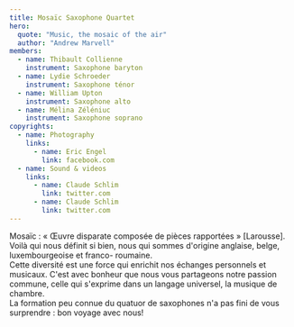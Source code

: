 ```yaml
---
title: Mosaïc Saxophone Quartet
hero:
  quote: "Music, the mosaic of the air"
  author: "Andrew Marvell"
members:
  - name: Thibault Collienne
    instrument: Saxophone baryton
  - name: Lydie Schroeder
    instrument: Saxophone ténor
  - name: William Upton
    instrument: Saxophone alto
  - name: Mélina Zéléniuc
    instrument: Saxophone soprano
copyrights:
  - name: Photography
    links:
      - name: Eric Engel
        link: facebook.com
  - name: Sound & videos
    links:  
      - name: Claude Schlim
        link: twitter.com
      - name: Claude Schlim
        link: twitter.com
---
```


Mosaïc : « Œuvre disparate composée de pièces rapportées » [Larousse].  
Voilà qui nous définit si bien, nous qui sommes d'origine anglaise, belge, luxembourgeoise et franco- roumaine.  
Cette diversité est une force qui enrichit nos échanges personnels et musicaux.
C'est avec bonheur que nous vous partageons notre passion commune, celle qui s'exprime dans un langage universel, la musique de chambre.  
La formation peu connue du quatuor de saxophones n'a pas fini de vous surprendre : bon voyage avec nous!
